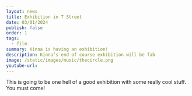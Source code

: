 ```yaml
---
layout: news
title: Exhibition in T Street
date: 03/01/2024
publish: false
order: 1
tags:
  - film
summary: Kinna is having an exhibition!
description: Kinna’s end of course exhibition will be fab
image: /static/images/music/thecircle.png
youtube-url:
---
```


This is going to be one hell of a good exhibition with some really cool stuff. You must come!
